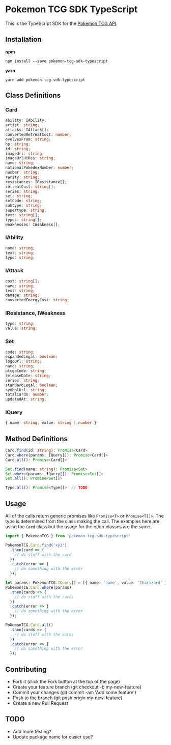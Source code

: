 # Pokemon TCG SDK TypeScript

This is the TypeScript SDK for the [Pokemon TCG API](https://pokemontcg.io).

## Installation

**npm**

    npm install --save pokemon-tcg-sdk-typescript

**yarn**

    yarn add pokemon-tcg-sdk-typescript

## Class Definitions

### Card

```typescript
ability: IAbility;
artist: string;
attacks: IAttack[];
convertedRetreatCost: number;
evolvesFrom: string;
hp: string;
id: string;
imageUrl: string;
imageUrlHiRes: string;
name: string;
nationalPokedexNumber: number;
number: string;
rarity: string;
resistances: IResistance[];
retreatCost: string[];
series: string;
set: string;
setCode: string;
subtype: string;
supertype: string;
text: string[];
types: string[];
weaknesses: IWeakness[];
```

### IAbility

```typescript
name: string;
text: string;
type: string;
```

### IAttack

```typescript
cost: string[];
name: string;
text: string;
damage: string;
convertedEnergyCost: string;
```

### IResistance, IWeakness

```typescript
type: string;
value: string;
```

### Set

```typescript
code: string;
expandedLegal: boolean;
logoUrl: string;
name: string;
ptcgoCode: string;
releaseDate: string;
series: string;
standardLegal: boolean;
symbolUrl: string;
totalCards: number;
updatedAt: string;
```

### IQuery

```typescript
{ name: string, value: string | number }
```

## Method Definitions

```typescript
Card.find(id: string): Promise<Card>
Card.where(params: IQuery[]): Promise<Card[]>
Card.all(): Promise<Card[]>

Set.find(name: string): Promise<Set>
Set.where(params: IQuery[]): Promise<Set[]>
Set.all(): Promise<Set[]>

Type.all(): Promise<Type[]>  // TODO
```

## Usage

All of the calls return generic promises like `Promise<T>` or `Promise<T[]>`. The type is determined from the class making the call. The examples here are using the `Card` class but the usage for the other classes are the same.

```typescript
import { PokemonTCG } from 'pokemon-tcg-sdk-typescript'

PokemonTCG.Card.find('xy1')
  .then(card => {
    // do stuff with the card
  })
  .catch(error => {
    // do something with the error
  });

let params: PokemonTCG.IQuery[] = [{ name: 'name', value: 'Charizard' }];
PokemonTCG.Card.where(params)
  .then(cards => {
    // do stuff with the cards
  })
  .catch(error => {
    // do something with the error
  });

PokemonTCG.Card.all()
  .then(cards => {
    // do stuff with the cards
  })
  .catch(error => {
    // do something with the error
  });
```

## Contributing
 * Fork it (click the Fork button at the top of the page)
 * Create your feature branch (git checkout -b my-new-feature)
 * Commit your changes (git commit -am 'Add some feature')
 * Push to the branch (git push origin my-new-feature)
 * Create a new Pull Request

## TODO
* Add more testing?
* Update package name for easier use?